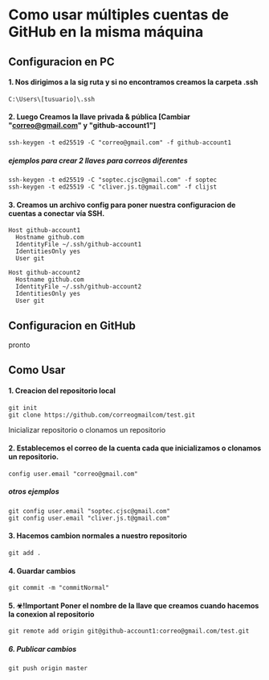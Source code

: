 # Como usar múltiples cuentas de GitHub en la misma máquina

## Configuracion en PC
#### 1. Nos dirigimos a la sig ruta y si no encontramos creamos la carpeta .ssh
    C:\Users\[tusuario]\.ssh

#### 2. Luego Creamos la llave privada & pública [Cambiar "correo@gmail.com" y "github-account1"]
    ssh-keygen -t ed25519 -C "correo@gmail.com" -f github-account1

##### ejemplos para crear 2 llaves para correos diferentes
    ssh-keygen -t ed25519 -C "soptec.cjsc@gmail.com" -f soptec
    ssh-keygen -t ed25519 -C "cliver.js.t@gmail.com" -f clijst

#### 3. Creamos un archivo config para poner nuestra configuracion de cuentas a conectar vía SSH.
    Host github-account1
      Hostname github.com
      IdentityFile ~/.ssh/github-account1
      IdentitiesOnly yes
      User git

    Host github-account2
      Hostname github.com
      IdentityFile ~/.ssh/github-account2
      IdentitiesOnly yes
      User git

## Configuracion en GitHub
pronto

## Como Usar
#### 1. Creacion del repositorio local
    git init
    git clone https://github.com/correogmailcom/test.git
Inicializar repositorio  o clonamos un repositorio

#### 2. Establecemos el correo de la cuenta cada que inicializamos o clonamos un repositorio.
    config user.email "correo@gmail.com"

##### otros ejemplos
    git config user.email "soptec.cjsc@gmail.com"
    git config user.email "cliver.js.t@gmail.com"

#### 3. Hacemos cambion normales a nuestro repositorio
    git add .

#### 4. Guardar cambios
    git commit -m "commitNormal"

#### 5. ☣!Important Poner el nombre de la llave que creamos cuando hacemos la conexion al repositorio
    git remote add origin git@github-account1:correo@gmail.com/test.git

##### 6. Publicar cambios
    git push origin master